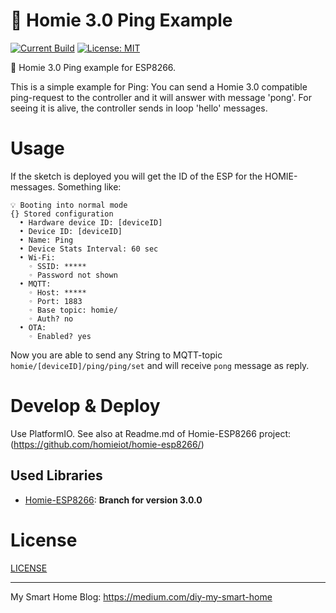 ﻿# 📣 Homie 3.0 Ping Example

[![Current Build](https://api.travis-ci.org/stritti/Homie8266-Ping.svg?branch=master)](https://travis-ci.org/stritti/Homie8266-Ping)
[![License: MIT](https://img.shields.io/badge/License-MIT-yellow.svg)](https://opensource.org/licenses/MIT)

📣 Homie 3.0 Ping example for ESP8266.

This is a simple example for Ping: You can send a Homie 3.0 compatible ping-request to the controller and it
will answer with message 'pong'.
For seeing it is alive, the controller sends in loop 'hello' messages.
# Usage

If the sketch is deployed you will get the ID of the ESP for the HOMIE-messages. Something like:

```
💡 Booting into normal mode 
{} Stored configuration
  • Hardware device ID: [deviceID]
  • Device ID: [deviceID]
  • Name: Ping
  • Device Stats Interval: 60 sec
  • Wi-Fi:
    ◦ SSID: *****
    ◦ Password not shown
  • MQTT:
    ◦ Host: *****
    ◦ Port: 1883
    ◦ Base topic: homie/
    ◦ Auth? no
  • OTA:
    ◦ Enabled? yes
```

Now you are able to send any String to MQTT-topic `homie/[deviceID]/ping/ping/set` and will receive `pong` message as reply.

# Develop & Deploy

Use PlatformIO. 
See also at Readme.md of Homie-ESP8266 project: (https://github.com/homieiot/homie-esp8266/)

## Used Libraries

- [Homie-ESP8266](https://github.com/homieiot/homie-esp8266): **Branch for version 3.0.0**

# License

[LICENSE](LICENSE)

---

My Smart Home Blog: https://medium.com/diy-my-smart-home
